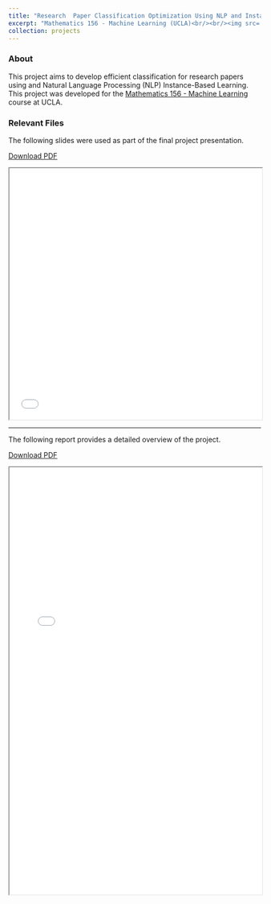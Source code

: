 ```yaml
---
title: "Research  Paper Classification Optimization Using NLP and Instance-Based Learning"
excerpt: "Mathematics 156 - Machine Learning (UCLA)<br/><br/><img src='/images/arxiv_optimization.png' style='box-shadow: 10px 10px 20px rgba(0, 0, 0, 0.3);'>"
collection: projects
---
```


### About

This project aims to develop efficient classification for research papers using and Natural Language Processing (NLP) Instance-Based Learning. This project was developed for the [Mathematics 156 - Machine Learning](https://catalog.registrar.ucla.edu/course/2022/math156?siteYear=2022) course at UCLA.

### Relevant Files

The following slides were used as part of the final project presentation.

[Download  PDF](/files/M156_presentation.pdf)
<iframe src="/files/M156_presentation.pdf" width="100%" height="500"></iframe>

---

The following report provides a detailed overview of the project.

[Download  PDF](/files/M156_report.pdf)
<iframe src="/files/M156_report.pdf" width="100%" height="850"></iframe>